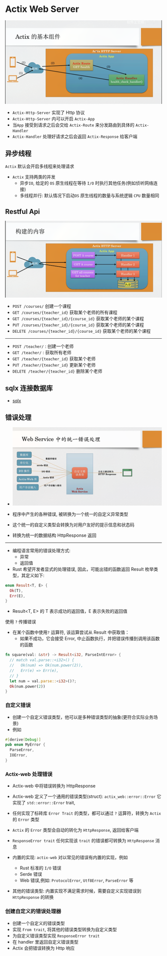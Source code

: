 # Actix Web Server

![主要的流程图](../docs/actix-arch-123_22112024_220519.jpg)

- `Actix-Http-Server` 实现了 Http 协议
- `Actix-Http-Server` 内可以开启 `Actix-App`
- 当`App` 接受到请求之后会交给 `Actix-Route` 来分发路由到具体的 `Actix-Handler`
- `Actix-Handler` 处理好请求之后会返回 `Actix-Response` 给客户端

## 异步线程

`Actix` 默认会开启多线程来处理请求

- `Actix` 支持两类的并发
  - 异步`IO`, 给定的 `OS` 原生线程在等待 `I/O` 时执行其他任务(例如侦听网络连接)
  - 多线程并行: 默认情况下启动`OS` 原生线程的数量与系统逻辑 `CPU` 数量相同

## Restful Api

![restful_api](../docs/actix-restful-api-123_22112024_221523.jpg)

- `POST /courses/`  创建一个课程
- `GET /courses/{teacher_id}` 获取某个老师的所有课程
- `GET /courses/{teacher_id}/{course_id}` 获取某个老师的某个课程
- `PUT /courses/{teacher_id}/{course_id}` 获取某个老师的某个课程
- `DELETE /courses/{teacher_id}/{course_id}` 获取某个老师的某个课程

---

- `POST /teacher/` : 创建一个老师
- `GET /teacher/` : 获取所有老师
- `GET /teacher/{teacher_id}` 获取某个老师
- `PUT /teacher/{teacher_id}` 更新某个老师
- `DELETE /teacher/{teacher_id}` 删除某个老师


## sqlx 连接数据库

- [sqlx](https://docs.rs/sqlx/latest/sqlx/macro.query_as.html)

## 错误处理

- ![错误处理](../docs/error-handle-123_24112024_213906.jpg)

- 程序中产生的各种错误, 被转换为一个统一的自定义异常类型
- 这个统一的自定义类型会转换为对用户友好的提示信息和状态码
- 转换为统一的数据结构 HttpResponse 返回

---

- 编程语言常用的错误处理方式:
  - 异常
  - 返回值
- Rust 希望开发者显式的处理错误, 因此，可能出错的函数返回 Result 枚举类型，其定义如下:

```rust
enum Result<T, E> {
  Ok(T),
  Err(E),
}
```

- Result<T, E> 的 T 表示成功的返回值，E 表示失败的返回值

使用 `?` 传播错误

- 在某个函数中使用`?` 运算符, 该运算尝试从 Result 中获取值：
  - 如果不成功，它会接受 Error, 中止函数执行，并把错误传播到调用该函数的函数

```rust
fn square(val: &str) -> Result<i32, ParseIntError> {
  // match val.parse::<i32>() {
  //   Ok(num) => Ok(num.power(2)),
  //   Err(e) => Err(e),
  // }
  let num = val.parse::<i32>()?;
  Ok(num.power(2))
}
```
### 自定义错误

- 创建一个自定义错误类型，他可以是多种错误类型的抽象(更符合实际业务场景)
- 例如 

```rust
#[derive(Debug)]
pub enum MyError {
  ParseError,
  IOError,
}
```

### Actix-web 处理错误

- Actix-web 中将错误转换为 HttpResponse

- Actix-web 定义了一个通用的错误类型(struct): `actix_web::error::Error`
  它实现了 `std::error::Error` trait,
- 任何实现了标砖库 `Error Trait` 的类型，都可以通过 `?` 运算符，转换为
  `Actix` 的 `Error` 类型
- `Actix` 的 `Error` 类型会自动的转化为 `HttpResponse`, 返回给客户端

- `ResponseError trait` 任何实现该 `trait` 的错误都可转换为 `HttpResponse` 消息
- 内置的实现: `actix-web` 对以常见的错误有内置的实现，例如  
  - Rust 标准的 `I/O` 错误
  - Serde 错误
  - Web 错误,例如: `ProtocolError`, `Utf8Error`, `ParseError` 等
- 其他的错误类型: 内置实现不满足需求时候，需要自定义实现错误到 `HttpResponse` 的转换

### 创建自定义的错误处理器

- 创建一个自定义的错误类型
- 实现 `From trait`, 将其他的错误类型转换为自定义类型
- 为自定义错误类型实现 `ResponseError trait`
- 在 handler 里返回自定义错误类型
- Actix 会把错误转换为 Http 响应
